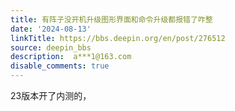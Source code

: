 ```yaml
---
title: 有阵子没开机升级图形界面和命令升级都报错了咋整
date: '2024-08-13'
linkTitle: https://bbs.deepin.org/en/post/276512
source: deepin_bbs
description:  a***1@163.com 
disable_comments: true
---
```

23版本开了内测的，
